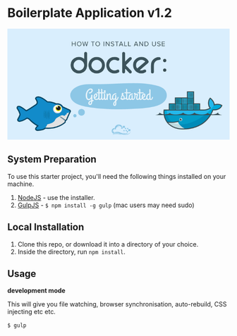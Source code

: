 Boilerplate Application v1.2
=============================

![Project Preview](preview.jpg)

## System Preparation

To use this starter project, you'll need the following things installed on your machine.

1. [NodeJS](http://nodejs.org) - use the installer.
2. [GulpJS](https://github.com/gulpjs/gulp) - `$ npm install -g gulp` (mac users may need sudo)

## Local Installation

1. Clone this repo, or download it into a directory of your choice.
2. Inside the directory, run `npm install`.

## Usage

**development mode**

This will give you file watching, browser synchronisation, auto-rebuild, CSS injecting etc etc.

```shell
$ gulp
```


<!--
## Deploy with Gulp

You can easily deploy your site build to a gh-pages branch. First, follow the instructions at [gulp-gh-pages](https://github.com/rowoot/gulp-gh-pages) to get your branch prepared for the deployment and to install the module. Then, in `gulpfile.js` you'll want to include something like the code below. `gulp.src()` needs to be the path to your final site folder, which by default will be `_site`. If you change the `destination` in your `_config.yml` file, be sure to reflect that in your gulpfile.



```javascript
var deploy = require("gulp-gh-pages");

gulp.task("deploy", ["jekyll-build"], function () {
    return gulp.src("./_site/**/*")
        .pipe(deploy());
});
Hosting Server: Digital Ocean or Amazon Web Services
  cPanel (Creating E-mail Accounts, FTP)
  Upload a site with FTP[FileZilla]
  Register a domain name and learn about DNS / Name Servers
  cloud Storage: Amazon S3
Monitoring: Grafana
Artificial Intelligence:
Version Control Repository: GIT
Transportation/Implementation:  Docker
Task Runner:  Gulp
Module loader:  Webpack (JS Bundler)
JS compiler:  Babel (ES6/ES7 Standard)
Database:  MongoDB, MySQL, Oracle, Firebase (cloud+GOOGLE)
Content Management Systems:  Wordpress

Basic Command Line (folder navigation, file creation)
API's/REST(the future)

node.js = JavaScript on the Server side vs. Browser + NPM (node package manager)
Learn PYTHON = Important language to learn (then C#, then maybe PHP)
```
-->
